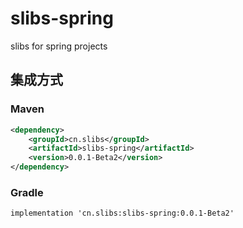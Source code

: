 # slibs-spring
slibs for spring projects


## 集成方式
### Maven
```xml
<dependency>
    <groupId>cn.slibs</groupId>
    <artifactId>slibs-spring</artifactId>
    <version>0.0.1-Beta2</version>
</dependency>
```

### Gradle
```
implementation 'cn.slibs:slibs-spring:0.0.1-Beta2'
```



